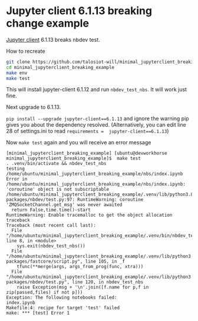 # Jupyter client 6.1.13 breaking change example

[Jupyter client](https://github.com/jupyter/jupyter_client) 6.1.13 breaks nbdev test.

How to recreate

```bash
git clone https://github.com/talosiot-will/minimal_jupyterclient_breaking_example.git
cd minimal_jupyterclient_breaking_example
make env
make test
```

This will install jupyter-client 6.1.12 and run `nbdev_test_nbs`.  It will work just fine.


Next upgrade to 6.1.13.

`pip install --upgrade jupyter-client==6.1.13` and ignore the warning pip gives you about the dependency resolved.  (Alternatively, you can edit line 28 of settings.ini to read `requirements =  jupyter-client==6.1.13`)

Now `make test` again and you will receive an error message 


```
[minimal_jupyterclient_breaking_example] [ubuntu@devworkhorse minimal_jupyterclient_breaking_example]$  make test
. .venv/bin/activate && nbdev_test_nbs
testing /home/ubuntu/minimal_jupyterclient_breaking_example/nbs/index.ipynb
Error in /home/ubuntu/minimal_jupyterclient_breaking_example/nbs/index.ipynb:
'coroutine' object is not subscriptable
/home/ubuntu/minimal_jupyterclient_breaking_example/.venv/lib/python3.8/site-packages/nbdev/test.py:97: RuntimeWarning: coroutine 'ZMQSocketChannel.get_msg' was never awaited
  return False,time.time()-start
RuntimeWarning: Enable tracemalloc to get the object allocation traceback
Traceback (most recent call last):
  File "/home/ubuntu/minimal_jupyterclient_breaking_example/.venv/bin/nbdev_test_nbs", line 8, in <module>
    sys.exit(nbdev_test_nbs())
  File "/home/ubuntu/minimal_jupyterclient_breaking_example/.venv/lib/python3.8/site-packages/fastcore/script.py", line 105, in _f
    tfunc(**merge(args, args_from_prog(func, xtra)))
  File "/home/ubuntu/minimal_jupyterclient_breaking_example/.venv/lib/python3.8/site-packages/nbdev/test.py", line 120, in nbdev_test_nbs
    raise Exception(msg + '\n'.join([f.name for p,f in zip(passed,files) if not p]))
Exception: The following notebooks failed:
index.ipynb
Makefile:4: recipe for target 'test' failed
make: *** [test] Error 1
```

